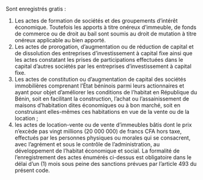 Sont enregistrés gratis :
1) Les actes de formation de sociétés et des groupements d’intérêt économique.
Toutefois les apports à titre onéreux d’immeuble, de fonds de commerce ou de droit au bail sont soumis au droit de mutation à titre onéreux applicable au bien apporté.
2) Les actes de prorogation, d’augmentation ou de réduction de capital et de
dissolution des entreprises d’investissement à capital fixe ainsi que les actes constatant les prises de participations effectuées dans le capital d’autres sociétés par les entreprises d’investissement à capital fixe.
3) Les actes de constitution ou d’augmentation de capital des sociétés immobilières
comprenant l’État béninois parmi leurs actionnaires et ayant pour objet d’améliorer les conditions de l’habitat en République du Bénin, soit en facilitant la construction, l’achat ou l’assainissement de maisons d’habitation dites économiques ou à bon marché, soit en construisant elles-mêmes ces habitations en vue de la vente ou de la location ;
4) les actes de location-vente ou de vente d’immeubles bâtis dont le prix n’excède
pas  vingt  millions  (20 000 000)  de  francs  CFA  hors  taxe,  effectués  par  les  personnes physiques  ou  morales  qui  se  consacrent,  avec  l’agrément  et  sous  le  contrôle  de l’administration, au développement de l’habitat économique et social.
La formalité de l’enregistrement des actes énumérés ci-dessus est obligatoire dans le délai d’un (1) mois sous peine des sanctions prévues par l’article 493 du présent code.